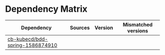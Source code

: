 # Dependency Matrix

Dependency | Sources | Version | Mismatched versions
---------- | ------- | ------- | -------------------
[cb-kubecd/bdd-spring-1586874910](https://github.com/cb-kubecd/bdd-spring-1586874910.git) |  | []() | 
